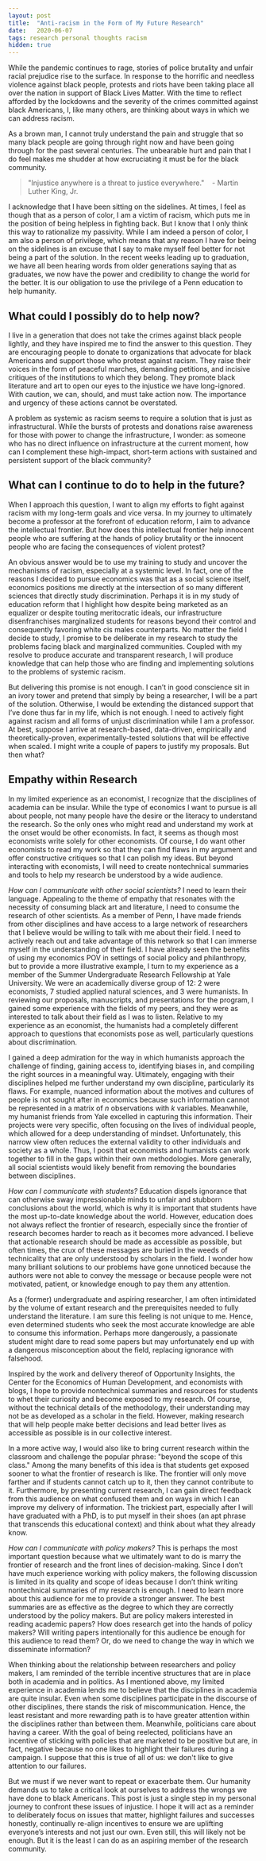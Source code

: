 ```yaml
---
layout: post
title:  "Anti-racism in the Form of My Future Research"
date:   2020-06-07
tags: research personal thoughts racism
hidden: true
---
```


While the pandemic continues to rage, stories of police brutality and unfair racial prejudice rise to the surface. In response to the horrific and needless violence against black people, protests and riots have been taking place all over the nation in support of Black Lives Matter. With the time to reflect afforded by the lockdowns and the severity of the crimes committed against black Americans, I, like many others, are thinking about ways in which we can address racism.

As a brown man, I cannot truly understand the pain and struggle that so many black people are going through right now and have been going through for the past several centuries. The unbearable hurt and pain that I do feel makes me shudder at how excruciating it must be for the black community.

> "Injustice anywhere is a threat to justice everywhere." &nbsp;&nbsp; - Martin Luther King, Jr.

I acknowledge that I have been sitting on the sidelines. At times, I feel as though that as a person of color, I am a victim of racism, which puts me in the position of being helpless in fighting back. But I know that I only think this way to rationalize my passivity. While I am indeed a person of color, I am also a person of privilege, which means that any reason I have for being on the sidelines is an excuse that I say to make myself feel better for not being a part of the solution. In the recent weeks leading up to graduation, we have all been hearing words from older generations saying that as graduates, we now have the power and credibility to change the world for the better. It is our obligation to use the privilege of a Penn education to help humanity.

## What could I possibly do to help now?

I live in a generation that does not take the crimes against black people lightly, and they have inspired me to find the answer to this question. They are encouraging people to donate to organizations that advocate for black Americans and support those who protest against racism. They raise their voices in the form of peaceful marches, demanding petitions, and incisive critiques of the institutions to which they belong. They promote black literature and art to open our eyes to the injustice we have long-ignored. With caution, we can, should, and must take action now. The importance and urgency of these actions cannot be overstated.

A problem as systemic as racism seems to require a solution that is just as infrastructural. While the bursts of protests and donations raise awareness for those with power to change the infrastructure, I wonder: as someone who has no direct influence on infrastructure at the current moment, how can I complement these high-impact, short-term actions with sustained and persistent support of the black community?

## What can I continue to do to help in the future?

When I approach this question, I want to align my efforts to fight against racism with my long-term goals and vice versa. In my journey to ultimately become a professor at the forefront of education reform, I aim to advance the intellectual frontier. But how does this intellectual frontier help innocent people who are suffering at the hands of policy brutality or the innocent people who are facing the consequences of violent protest?

An obvious answer would be to use my training to study and uncover the mechanisms of racism, especially at a systemic level. In fact, one of the reasons I decided to pursue economics was that as a social science itself, economics positions me directly at the intersection of so many different sciences that directly study discrimination. Perhaps it is in my study of education reform that I highlight how despite being marketed as an equalizer or despite touting meritocratic ideals, our infrastructure disenfranchises marginalized students for reasons beyond their control and consequently favoring white cis males counterparts. No matter the field I decide to study, I promise to be deliberate in my research to study the problems facing black and marginalized communities. Coupled with my resolve to produce accurate and transparent research, I will produce knowledge that can help those who are finding and implementing solutions to the problems of systemic racism.

But delivering this promise is not enough. I can’t in good conscience sit in an ivory tower and pretend that simply by being a researcher, I will be a part of the solution. Otherwise, I would be extending the distanced support that I’ve done thus far in my life, which is not enough. I need to actively fight against racism and all forms of unjust discrimination while I am a professor. At best, suppose I arrive at research-based, data-driven, empirically and theoretically-proven, experimentally-tested solutions that will be effective when scaled. I might write a couple of papers to justify my proposals. But then what?

## Empathy within Research

In my limited experience as an economist, I recognize that the disciplines of academia can be insular. While the type of economics I want to pursue is all about people, not many people have the desire or the literacy to understand the research. So the only ones who might read and understand my work at the onset would be other economists. In fact, it seems as though most economists write solely for other economists. Of course, I do want other economists to read my work so that they can find flaws in my argument and offer constructive critiques so that I can polish my ideas. But beyond interacting with economists, I will need to create nontechnical summaries and tools to help my research be understood by a wide audience.


*How can I communicate with other social scientists?*
I need to learn their language. Appealing to the theme of empathy that resonates with the necessity of consuming black art and literature, I need to consume the research of other scientists. As a member of Penn, I have made friends from other disciplines and have access to a large network of researchers that I believe would be willing to talk with me about their field. I need to actively reach out and take advantage of this network so that I can immerse myself in the understanding of their field. I have already seen the benefits of using my economics POV in settings of social policy and philanthropy, but to provide a more illustrative example, I turn to my experience as a member of the Summer Undergraduate Research Fellowship at Yale University. We were an academically diverse group of 12: 2 were economists, 7 studied applied natural sciences, and 3 were humanists. In reviewing our proposals, manuscripts, and presentations for the program, I gained some experience with the fields of my peers, and they were as interested to talk about their field as I was to listen. Relative to my experience as an economist, the humanists had a completely different approach to questions that economists pose as well, particularly questions about discrimination.
<!-- While I rely on quantitative data from observational studies and experiments and sometimes qualitative data in the form of surveys, these humanists rely on a different and broader set of evidence.  -->
I gained a deep admiration for the way in which humanists approach the challenge of finding, gaining access to, identifying biases in, and compiling the right sources in a meaningful way. Ultimately, engaging with their disciplines helped me further understand my own discipline, particularly its flaws. For example, nuanced information about the motives and cultures of people is not sought after in economics because such information cannot be represented in a matrix of $n$ observations with $k$ variables. Meanwhile, my humanist friends from Yale excelled in capturing this information. Their projects were very specific, often focusing on the lives of individual people, which allowed for a deep understanding of mindset. Unfortunately, this narrow view often reduces the external validity to other individuals and society as a whole. Thus, I posit that economists and humanists can work together to fill in the gaps within their own methodologies. More generally, all social scientists would likely benefit from removing the boundaries between disciplines.

<!-- and working with them can fill in the gaps of economic methodology. Similarly, the surge of big data and the expedience of data collection in economics can fill the gaps left behind in using anecdotal evidence.
  but simultaneously forgo the expedience necessary to collect widespread evidence, suggesting
expend a lot of effort to gain the same amount of data. -->


*How can I communicate with students?*
Education dispels ignorance that can otherwise sway impressionable minds to unfair and stubborn conclusions about the world, which is why it is important that students have the most up-to-date knowledge about the world. However, education does not always reflect the frontier of research, especially since the frontier of research becomes harder to reach as it becomes more advanced. I believe that actionable research should be made as accessible as possible, but often times, the crux of these messages are buried in the weeds of technicality that are only understood by scholars in the field. I wonder how many brilliant solutions to our problems have gone unnoticed because the authors were not able to convey the message or because people were not motivated, patient, or knowledge enough to pay them any attention.

As a (former) undergraduate and aspiring researcher, I am often intimidated by the volume of extant research and the prerequisites needed to fully understand the literature.
I am sure this feeling is not unique to me. Hence, even determined students who seek the most accurate knowledge are able to consume this information. Perhaps more dangerously, a passionate student might dare to read some papers but may unfortunately end up with a dangerous misconception about the field, replacing ignorance with falsehood.

Inspired by the work and delivery thereof of Opportunity Insights, the Center for the Economics of Human Development, and economists with blogs, I hope to provide nontechnical summaries and resources for students to whet their curiosity and become exposed to my research. Of course, without the technical details of the methodology, their understanding may not be as developed as a scholar in the field. However, making research that will help people make better decisions and lead better lives as accessible as possible is in our collective interest.

<!-- I have taken comfort in reading nontechnical summaries to whet my curiosity until I become more capable to understand the details, and in fact, these summaries and informal discussions have encouraged me to think more critically about the world. As an example, the presentations, nontechnical summaries, data excerpts, and interactive modules that Opportunity Insights publishes with each of its academic papers have helped me understand the influence of location on people's life outcomes. Unfortunately, such resources are in short supply. I believe these nontechnical summaries and resources tailored to students at various levels of understanding would help them make better decisions and lead better lives, which strengthens the positive externality that education provides. -->

<!-- As a researcher and educator, I would be in the ideal position to carefully select the details that are most relevant to the audience in question so that the message of the paper can be delivered. -->

In a more active way, I would also like to bring current research within the classroom and challenge the popular phrase: "beyond the scope of this class." Among the many benefits of this idea is that students get exposed sooner to what the frontier of research is like. The frontier will only move farther and if students cannot catch up to it, then they cannot contribute to it. Furthermore, by presenting current research, I can gain direct feedback from this audience on what confused them and on ways in which I can improve my delivery of information.
The trickiest part, especially after I will have graduated with a PhD, is to put myself in their shoes (an apt phrase that transcends this educational context) and think about what they already know.



<!-- Perhaps it is my impatience that is driving my rationale, but I am often disappointed by -->

<!-- Perhaps it is my eagerness to learn and contribute to the frontier of research that is driving my rationale, but I think it is important for actionable research  -->
<!-- I wonder how many students who are interested in the social sciences are discouraged by engaging in their curiosity because the message -->
<!-- After all, a good paper is the result of a researcher's lifetime of effort, so it is only with that lifetime that one can truly understand that paper.  -->
<!-- This means that even passionate undergrads, K-12 students, and perhaps even graduate students who are interested in the social sciences may not understand the main message if it is buried in the weeds of technicality.  -->
<!-- Perhaps the passionate student might dare to read some papers, but she may unfortunately end up with a dangerous misconception about the field. -->
<!-- The research frontier will only become more advanced and harder to reach if we don't   -->
<!-- On the other hand, students who are not so inclined to learn about the frontier may never want to contribute to it, especially since the frontier becomes harder to reach as it becomes more advanced. -->


<!-- But communicating our research to students is of the utmost importance. Not only are students the next generation of researchers, they are also the citizens who will make decisions -->
<!-- So given the difficulty in reaching out to students, we might ask ourselves: is it worth trying to explain the frontier to students, especially if they don't want to do research themselves? I believe that it is absolutely worth the effort. Regardless of what fields -->

<!-- But reaching out to students is of utmost importance. Professors should value their role as educators as much as they value their role as researchers because without students, no one would continue our work. Even if students decide not to be academicians, I believe it is important for students to be acadm -->

<!-- One way I can actively think about how to present my work to this audience is to incorporate my research and my future colleagues’ research into my classes and lessons. In this way, I can gain direct feedback from this audience about what confused them and about the ways in which I can improve my delivery of information. The trickiest part, especially after I will have graduated with a PhD, is to put myself in their shoes (an apt phrase that transcends this educational context) and think about what they already know. -->


<!-- Work on this -->

*How can I communicate with policy makers?* This is perhaps the most important question because what we ultimately want to do is marry the frontier of research and the front lines of decision-making. Since I don’t have much experience working with policy makers, the following discussion is limited in its quality and scope of ideas because I don’t think writing nontechnical summaries of my research is enough. I need to learn more about this audience for me to provide a stronger answer. The best summaries are as effective as the degree to which they are correctly understood by the policy makers. But are policy makers interested in reading academic papers? How does research get into the hands of policy makers? Will writing papers intentionally for this audience be enough for this audience to read them? Or, do we need to change the way in which we disseminate information?

When thinking about the relationship between researchers and policy makers, I am reminded of the terrible incentive structures that are in place both in academia and in politics. As I mentioned above, my limited experience in academia lends me to believe that the disciplines in academia are quite insular. Even when some disciplines participate in the discourse of other disciplines, there stands the risk of miscommunication. Hence, the least resistant and more rewarding path is to have greater attention within the disciplines rather than between them. Meanwhile, politicians care about having a career. With the goal of being reelected, politicians have an incentive of sticking with policies that are marketed to be positive but are, in fact, negative because no one likes to highlight their failures during a campaign. I suppose that this is true of all of us: we don't like to give attention to our failures.
<!-- What are incentive structures of academicians? -->

But we must if we never want to repeat or exacerbate them. Our humanity demands us to take a critical look at ourselves to address the wrongs we have done to black Americans. This post is just a single step in my personal journey to confront these issues of injustice. I hope it will act as a reminder to deliberately focus on issues that matter, highlight failures and successes honestly, continually re-align incentives to ensure we are uplifting everyone’s interests and not just our own. Even still, this will likely not be enough. But it is the least I can do as an aspiring member of the research community.





<!-- My thoughts on a potential answer stems from my own goals, so what follows are not suggestions for others to follow but for me to consider more deeply. -->
<!-- A problem as systemic as racism seems to require a solution that is just as infrastructural.  -->

<!-- I have known for a while that I want to be an academician whose purpose is to find and understand the truth while decomposing and revealing falsehood. I have always thought that in this purpose, my contribution to society would be advancing the intellectual frontier with objective and careful study. But how does this intellectual frontier help innocent people who are suffering at the hands of policy brutality or the innocent people who are facing the consequences of violent protest? -->
